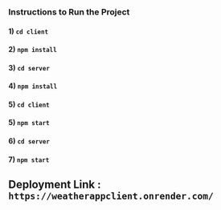 ### Instructions to Run the Project

#### 1) ```cd client``` 
#### 2) ```npm install``` 
#### 3) ```cd server``` 
#### 4) ```npm install``` 
#### 5) ```cd client``` 
#### 5) ```npm start``` 
#### 6) ```cd server``` 
#### 7) ```npm start``` 

## Deployment Link : ```https://weatherappclient.onrender.com/```